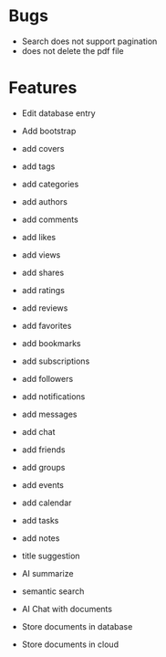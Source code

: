 

# Bugs


- Search does not support pagination
- does not delete the pdf file



# Features

- Edit database entry
- Add bootstrap
- add covers
- add tags
- add categories
- add authors
- add comments
- add likes
- add views
- add shares
- add ratings
- add reviews
- add favorites
- add bookmarks
- add subscriptions
- add followers
- add notifications
- add messages
- add chat
- add friends
- add groups
- add events
- add calendar
- add tasks
- add notes
- title suggestion

- AI summarize

- semantic search

- AI Chat with documents

- Store documents in database

- Store documents in cloud



